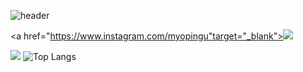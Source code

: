 ![header](https://capsule-render.vercel.app/api?type=waving&color=auto&height=300&section=header&text=Welcome&fontAlignY=45&fontSize=90&desc=PyoMin's%20GitHub%20profile)
 

 <a href="https://www.instagram.com/myopingu"target="_blank"><img src="https://img.shields.io/badge/#E4405F?style=flat-square&logo=instagram&logoColor=white"/></a>


 <img src="http://mazandi.herokuapp.com/api?handle={pyominmin}&theme=cold"/> ![Top Langs](https://github-readme-stats.vercel.app/api/top-langs/?username=pyominmin&layout=compact)
 

